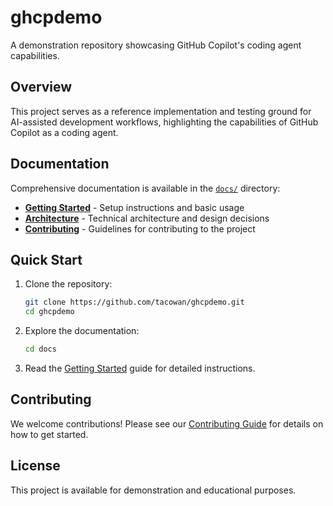 # ghcpdemo

A demonstration repository showcasing GitHub Copilot's coding agent capabilities.

## Overview

This project serves as a reference implementation and testing ground for AI-assisted development workflows, highlighting the capabilities of GitHub Copilot as a coding agent.

## Documentation

Comprehensive documentation is available in the [`docs/`](docs/) directory:

- **[Getting Started](docs/getting-started.md)** - Setup instructions and basic usage
- **[Architecture](docs/architecture.md)** - Technical architecture and design decisions  
- **[Contributing](docs/contributing.md)** - Guidelines for contributing to the project

## Quick Start

1. Clone the repository:
   ```bash
   git clone https://github.com/tacowan/ghcpdemo.git
   cd ghcpdemo
   ```

2. Explore the documentation:
   ```bash
   cd docs
   ```

3. Read the [Getting Started](docs/getting-started.md) guide for detailed instructions.

## Contributing

We welcome contributions! Please see our [Contributing Guide](docs/contributing.md) for details on how to get started.

## License

This project is available for demonstration and educational purposes.
